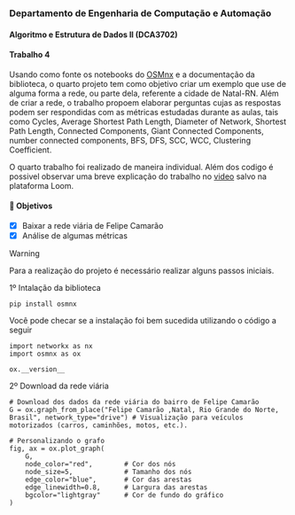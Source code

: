 ### Departamento de Engenharia de Computação e Automação
#### Algoritmo e Estrutura de Dados II (DCA3702)
#### Trabalho 4

Usando como fonte os notebooks do [OSMnx](https://github.com/gboeing/osmnx) e a documentação da biblioteca, o quarto projeto tem como objetivo criar um exemplo que use de alguma forma a rede, ou parte dela, referente a cidade de Natal-RN. Além de criar a rede, o trabalho propoem elaborar perguntas cujas as respostas podem ser respondidas com as métricas estudadas durante as aulas, tais como Cycles, Average Shortest Path Length, Diameter of Network, Shortest Path Length, Connected Components, Giant Connected Components, number connected components, BFS, DFS, SCC, WCC, Clustering Coefficient.

O quarto trabalho foi realizado de maneira individual. Além dos codigo é possivel observar uma breve explicação do trabalho no [video](URL) salvo na plataforma Loom.

#### 🎯 Objetivos
- [x] Baixar a rede viária de Felipe Camarão
- [x] Análise de algumas métricas

> [!WARNING]
> Para a realização do projeto é necessário realizar alguns passos iniciais.

1º Intalação da biblioteca 
```
pip install osmnx
```

Você pode checar se a instalação foi bem sucedida utilizando o código a seguir
```
import networkx as nx
import osmnx as ox

ox.__version__
```

2º Download da rede viária
```
# Download dos dados da rede viária do bairro de Felipe Camarão
G = ox.graph_from_place("Felipe Camarão ,Natal, Rio Grande do Norte, Brasil", network_type="drive") # Visualização para veículos motorizados (carros, caminhões, motos, etc.).

# Personalizando o grafo
fig, ax = ox.plot_graph(
    G,
    node_color="red",        # Cor dos nós
    node_size=5,             # Tamanho dos nós
    edge_color="blue",       # Cor das arestas
    edge_linewidth=0.8,      # Largura das arestas
    bgcolor="lightgray"      # Cor de fundo do gráfico
)
```